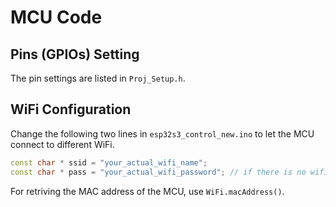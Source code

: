 # MCU Code

## Pins (GPIOs) Setting
The pin settings are listed in `Proj_Setup.h`.

## WiFi Configuration
Change the following two lines in `esp32s3_control_new.ino` to let the MCU connect to different WiFi.
```cpp
const char * ssid = "your_actual_wifi_name"; 
const char * pass = "your_actual_wifi_password"; // if there is no wifi password, make it NULL
```
For retriving the MAC address of the MCU, use `WiFi.macAddress()`.

